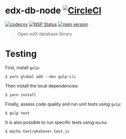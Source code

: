# edx-db-node [![CircleCI](https://circleci.com/gh/IONISx/edx-db-node.svg?style=svg)](https://circleci.com/gh/IONISx/edx-db-node)

[![codecov](https://codecov.io/gh/IONISx/edx-db-node/branch/master/graph/badge.svg)](https://codecov.io/gh/IONISx/edx-db-node)
[![NSP Status](https://nodesecurity.io/orgs/ionisx/projects/83be9462-ccc1-49a1-99c7-46f6777095c2/badge)](https://nodesecurity.io/orgs/ionisx/projects/83be9462-ccc1-49a1-99c7-46f6777095c2)
[![npm version](https://img.shields.io/npm/v/edx-db.svg)](https://www.npmjs.com/package/edx-db)

> Open edX database library

# Testing

First, install `gulp`:

```shell
$ yarn global add --dev gulp-cli
```

Then install the local dependencies:

```shell
$ yarn install
```

Finally, assess code quality and run unit tests using `gulp`:

```shell
$ gulp test
```

It is also possible to run specific tests using `mocha`:

```shell
$ mocha test/whatever.test.js
```
